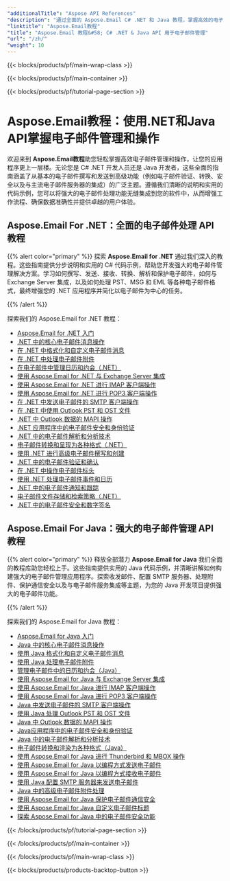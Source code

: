 ```yaml
---
"additionalTitle": "Aspose API References"
"description": "通过全面的 Aspose.Email C# .NET 和 Java 教程，掌握高效的电子邮件管理和操作。学习电子邮件撰写、转换、安全、解析等知识，实现稳健的应用程序开发。"
"linktitle": "Aspose.Email教程"
"title": "Aspose.Email 教程&#58; C# .NET & Java API 用于电子邮件管理"
"url": "/zh/"
"weight": 10
---
```


{{< blocks/products/pf/main-wrap-class >}}

{{< blocks/products/pf/main-container >}}

{{< blocks/products/pf/tutorial-page-section >}}

# Aspose.Email教程：使用.NET和Java API掌握电子邮件管理和操作

欢迎来到 **Aspose.Email教程**助您轻松掌握高效电子邮件管理和操作，让您的应用程序更上一层楼。无论您是 C# .NET 开发人员还是 Java 开发者，这些全面的指南涵盖了从基本的电子邮件撰写和发送到高级功能（例如电子邮件验证、转换、安全以及与主流电子邮件服务器的集成）的广泛主题。遵循我们清晰的说明和实用的代码示例，您可以将强大的电子邮件处理功能无缝集成到您的软件中，从而增强工作流程、确保数据准确性并提供卓越的用户体验。

## Aspose.Email For .NET：全面的电子邮件处理 API 教程

{{% alert color="primary" %}}
探索 **Aspose.Email for .NET** 通过我们深入的教程。这些指南提供分步说明和实用的 C# 代码示例，帮助您开发强大的电子邮件管理解决方案。学习如何撰写、发送、接收、转换、解析和保护电子邮件，如何与 Exchange Server 集成，以及如何处理 PST、MSG 和 EML 等各种电子邮件格式，最终增强您的 .NET 应用程序并简化以电子邮件为中心的任务。

{{% /alert %}}

探索我们的 Aspose.Email for .NET 教程：
- [Aspose.Email for .NET 入门](./net/getting-started/)
- [.NET 中的核心电子邮件消息操作](./net/email-message-operations/)
- [在 .NET 中格式化和自定义电子邮件消息](./net/message-formatting-customization/)
- [在 .NET 中处理电子邮件附件](./net/attachments-handling/)
- [在电子邮件中管理日历和约会（.NET）](./net/calendar-appointments/)
- [使用 Aspose.Email for .NET 与 Exchange Server 集成](./net/exchange-server-integration/)
- [使用 Aspose.Email for .NET 进行 IMAP 客户端操作](./net/imap-client-operations/)
- [使用 Aspose.Email for .NET 进行 POP3 客户端操作](./net/pop3-client-operations/)
- [在 .NET 中发送电子邮件的 SMTP 客户端操作](./net/smtp-client-operations/)
- [在 .NET 中使用 Outlook PST 和 OST 文件](./net/outlook-pst-ost-operations/)
- [.NET 中 Outlook 数据的 MAPI 操作](./net/mapi-operations/)
- [.NET 应用程序中的电子邮件安全和身份验证](./net/security-authentication/)
- [.NET 中的电子邮件解析和分析技术](./net/email-parsing-analysis/)
- [电子邮件转换和呈现为各种格式（.NET）](./net/email-conversion-rendering/)
- [使用 .NET 进行高级电子邮件撰写和创建](./net/email-composition-and-creation/)
- [.NET 中的电子邮件验证和确认](./net/email-validation-and-verification/)
- [在 .NET 中操作电子邮件标头](./net/email-header-manipulation/)
- [使用 .NET 处理电子邮件事件和日历](./net/email-event-and-calendar-handling/)
- [.NET 中的电子邮件通知和跟踪](./net/email-notification-and-tracking/)
- [电子邮件文件存储和检索策略（.NET）](./net/email-file-storage-and-retrieval/)
- [.NET 中的电子邮件安全和数字签名](./net/email-security-and-signatures/)

## Aspose.Email For Java：强大的电子邮件管理 API 教程

{{% alert color="primary" %}}
释放全部潜力 **Aspose.Email for Java** 我们全面的教程库助您轻松上手。这些指南提供实用的 Java 代码示例，并清晰讲解如何构建强大的电子邮件管理应用程序。探索收发邮件、配置 SMTP 服务器、处理附件、保护通信安全以及与电子邮件服务集成等主题，为您的 Java 开发项目提供强大的电子邮件功能。

{{% /alert %}}

探索我们的 Aspose.Email for Java 教程：
- [Aspose.Email for Java 入门](./java/getting-started/)
- [Java 中的核心电子邮件消息操作](./java/email-message-operations/)
- [使用 Java 格式化和自定义电子邮件消息](./java/message-formatting-customization/)
- [使用 Java 处理电子邮件附件](./java/attachments-handling/)
- [管理电子邮件中的日历和约会（Java）](./java/calendar-appointments/)
- [使用 Aspose.Email for Java 与 Exchange Server 集成](./java/exchange-server-integration/)
- [使用 Aspose.Email for Java 进行 IMAP 客户端操作](./java/imap-client-operations/)
- [使用 Aspose.Email for Java 进行 POP3 客户端操作](./java/pop3-client-operations/)
- [Java 中发送电子邮件的 SMTP 客户端操作](./java/smtp-client-operations/)
- [使用 Java 处理 Outlook PST 和 OST 文件](./java/outlook-pst-ost-operations/)
- [Java 中 Outlook 数据的 MAPI 操作](./java/mapi-operations/)
- [Java应用程序中的电子邮件安全和身份验证](./java/security-authentication/)
- [Java 中的电子邮件解析和分析技术](./java/email-parsing-analysis/)
- [电子邮件转换和渲染为各种格式（Java）](./java/email-conversion-rendering/)
- [使用 Aspose.Email for Java 进行 Thunderbird 和 MBOX 操作](./java/thunderbird-mbox-operations/)
- [使用 Aspose.Email for Java 以编程方式发送电子邮件](./java/sending-emails/)
- [使用 Aspose.Email for Java 以编程方式接收电子邮件](./java/receiving-emails/)
- [使用 Java 配置 SMTP 服务器来发送电子邮件](./java/configuring-smtp-servers/)
- [Java 中的高级电子邮件附件处理](./java/advanced-email-attachments/)
- [使用 Aspose.Email for Java 保护电子邮件通信安全](./java/securing-email-communications/)
- [使用 Aspose.Email for Java 自定义电子邮件标题](./java/customizing-email-headers/)
- [探索 Aspose.Email for Java 中的电子邮件安全功能](./java/exploring-email-security/)

{{< /blocks/products/pf/tutorial-page-section >}}

{{< /blocks/products/pf/main-container >}}

{{< /blocks/products/pf/main-wrap-class >}}

{{< blocks/products/products-backtop-button >}}